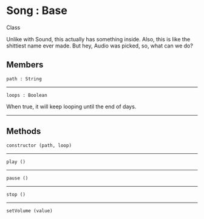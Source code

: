 # Song : Base

<span class="label label-info">Class</span> 

Unlike with Sound, this actually has something inside.
Also, this is like the shittiest name ever made. But hey, Audio was picked, so, what can we do?
				
## Members
	
    path : String
 
---

    loops : Boolean
    			
When true, it will keep looping until the end of days.
    
---
		
## Methods
	
    constructor (path, loop)
    
---

    play ()
		
---

    pause ()
		
---

    stop ()
---

    setVolume (value)
    
